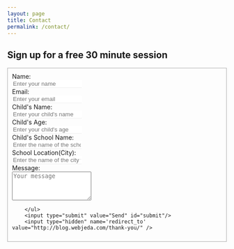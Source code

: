 ```yaml
---
layout: page
title: Contact
permalink: /contact/
---
```


## Sign up for a free 30 minute session

<form id="contact-form" class="form" action="https://getsimpleform.com/messages?form_api_token=<API-TOKEN>" method="POST" enctype="multipart/form-data">
        <ul class="contact-ul">
            <li class="contact-li">
                <label class="contact-label" for="name">Name:</label>
                <input type="text" placeholder="Enter your name" id="name" class="contact-input" name="name" tabindex="1"/>
            </li>
            <li class="contact-li">
                <label class="contact-label" for="email">Email:</label>
                <input type="email" placeholder="Enter your email" id="email" class="contact-input" name="email" tabindex="2"/>
            </li>
            <li class="contact-li">
                <label class="contact-label" for="name">Child's Name:</label>
                <input type="text" placeholder="Enter your child's name" id="name" class="contact-input" name="name" tabindex="1"/>
            </li>
            <li class="contact-li">
                <label class="contact-label" for="age">Child's Age:</label>
                <input type="number" placeholder="Enter your child's age" id="age" class="contact-input" name="age" tabindex="1"/>
            </li>                  
            <li class="contact-li">
                <label class="contact-label" for="name">Child's School Name:</label>
                <input type="text" placeholder="Enter the name of the school your child is enrolled in" id="name" class="contact-input" name="name" tabindex="1"/>
            </li>  
            <li class="contact-li">
                <label class="contact-label" for="name">School Location(City):</label>
                <input type="text" placeholder="Enter the name of the city where the school is located" id="name" class="contact-input" name="name" tabindex="1"/>
            </li>                    
            <li class="contact-li">
                <label class="contact-label" for="message">Message:</label>
                <textarea class="contact-textarea" placeholder="Your message" class="contact-input" rows="4" id="message" name="message" tabindex="3"></textarea>
            </li>
            
        </ul>
        <input type="submit" value="Send" id="submit"/>
        <input type="hidden" name='redirect_to' value="http://blog.webjeda.com/thank-you/" />
        
</form>



<style>
.contact-li {
    list-style: none;
}

.contact-input {
    border:none;
    border-bottom: 1px solid #eee;
    transition-duration: 0.3s;
    width: 12em;
}

.contact-input:focus {
    outline:none;
    border-bottom: 1px solid {{site.color-1}};
}

.contact-label {
    display: block;
}

ul.contact-ul {
    margin: 0;
    padding: 10px;
}

#submit {
    border:none;
    background-color: {{site.color-1}};
    padding: 5px 15px;
    color: #eee;
    opacity: 0.8;
}

#submit:hover {
    opacity: 1;
    cursor: pointer;
}


#contact-form {
    border: 1px solid #aaa;
    display: inline-flex;
    margin-bottom: 1em;
}

</style>
